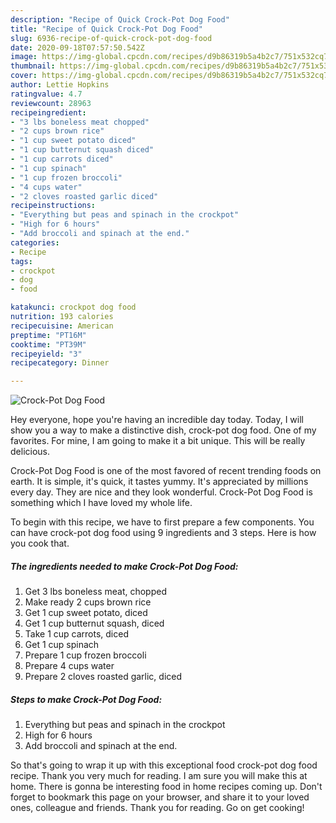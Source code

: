 ```yaml
---
description: "Recipe of Quick Crock-Pot Dog Food"
title: "Recipe of Quick Crock-Pot Dog Food"
slug: 6936-recipe-of-quick-crock-pot-dog-food
date: 2020-09-18T07:57:50.542Z
image: https://img-global.cpcdn.com/recipes/d9b86319b5a4b2c7/751x532cq70/crock-pot-dog-food-recipe-main-photo.jpg
thumbnail: https://img-global.cpcdn.com/recipes/d9b86319b5a4b2c7/751x532cq70/crock-pot-dog-food-recipe-main-photo.jpg
cover: https://img-global.cpcdn.com/recipes/d9b86319b5a4b2c7/751x532cq70/crock-pot-dog-food-recipe-main-photo.jpg
author: Lettie Hopkins
ratingvalue: 4.7
reviewcount: 28963
recipeingredient:
- "3 lbs boneless meat chopped"
- "2 cups brown rice"
- "1 cup sweet potato diced"
- "1 cup butternut squash diced"
- "1 cup carrots diced"
- "1 cup spinach"
- "1 cup frozen broccoli"
- "4 cups water"
- "2 cloves roasted garlic diced"
recipeinstructions:
- "Everything but peas and spinach in the crockpot"
- "High for 6 hours"
- "Add broccoli and spinach at the end."
categories:
- Recipe
tags:
- crockpot
- dog
- food

katakunci: crockpot dog food 
nutrition: 193 calories
recipecuisine: American
preptime: "PT16M"
cooktime: "PT39M"
recipeyield: "3"
recipecategory: Dinner

---
```



![Crock-Pot Dog Food](https://img-global.cpcdn.com/recipes/d9b86319b5a4b2c7/751x532cq70/crock-pot-dog-food-recipe-main-photo.jpg)

Hey everyone, hope you're having an incredible day today. Today, I will show you a way to make a distinctive dish, crock-pot dog food. One of my favorites. For mine, I am going to make it a bit unique. This will be really delicious.



Crock-Pot Dog Food is one of the most favored of recent trending foods on earth. It is simple, it's quick, it tastes yummy. It's appreciated by millions every day. They are nice and they look wonderful. Crock-Pot Dog Food is something which I have loved my whole life.


To begin with this recipe, we have to first prepare a few components. You can have crock-pot dog food using 9 ingredients and 3 steps. Here is how you cook that.

<!--inarticleads1-->

##### The ingredients needed to make Crock-Pot Dog Food:

1. Get 3 lbs boneless meat, chopped
1. Make ready 2 cups brown rice
1. Get 1 cup sweet potato, diced
1. Get 1 cup butternut squash, diced
1. Take 1 cup carrots, diced
1. Get 1 cup spinach
1. Prepare 1 cup frozen broccoli
1. Prepare 4 cups water
1. Prepare 2 cloves roasted garlic, diced




<!--inarticleads2-->

##### Steps to make Crock-Pot Dog Food:

1. Everything but peas and spinach in the crockpot
1. High for 6 hours
1. Add broccoli and spinach at the end.




So that's going to wrap it up with this exceptional food crock-pot dog food recipe. Thank you very much for reading. I am sure you will make this at home. There is gonna be interesting food in home recipes coming up. Don't forget to bookmark this page on your browser, and share it to your loved ones, colleague and friends. Thank you for reading. Go on get cooking!
